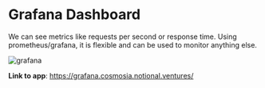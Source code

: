 # Grafana Dashboard

We can see metrics like requests per second or response time. Using prometheus/grafana, it is flexible and
can be used to monitor anything else.

![grafana](grafana.png)

**Link to app**: https://grafana.cosmosia.notional.ventures/
